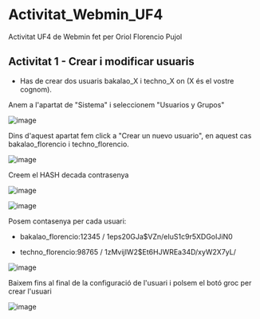 # Activitat_Webmin_UF4
Activitat UF4 de Webmin fet per Oriol Florencio Pujol

## Activitat 1 - Crear i modificar usuaris
- Has de crear dos usuaris bakalao_X i techno_X on (X és el vostre cognom).

Anem a l'apartat de "Sistema" i seleccionem "Usuarios y Grupos"
  
![image](https://github.com/user-attachments/assets/ee63d4bd-9423-4a15-8e98-aecdabab4b7f)

Dins d'aquest apartat fem click a "Crear un nuevo usuario", en aquest cas bakalao_florencio i techno_florencio.

![image](https://github.com/user-attachments/assets/106628aa-9bba-47d7-a6f0-8a7a4431a665)

Creem el HASH decada contrasenya 

![image](https://github.com/user-attachments/assets/a4f65d9d-d07f-44bf-94a6-d74a91d8db7d)

![image](https://github.com/user-attachments/assets/49bf14f4-a618-4dff-927a-7625bfbbf947)

Posem contasenya per cada usuari: 

- bakalao_florencio:12345 / $1$eps20GJa$VZn/eIuS1c9r5XDGoIJiN0
  
- techno_florencio:98765 / $1$zMvijIW2$Et6HJWREa34D/xyW2X7yL/

![image](https://github.com/user-attachments/assets/470c2f8b-4590-44cd-947e-2b4f9640ea74)

Baixem fins al final de la configuració de l'usuari i polsem el botó groc per crear l'usuari

![image](https://github.com/user-attachments/assets/708ebac0-9f94-4061-a652-904530bac95a)


